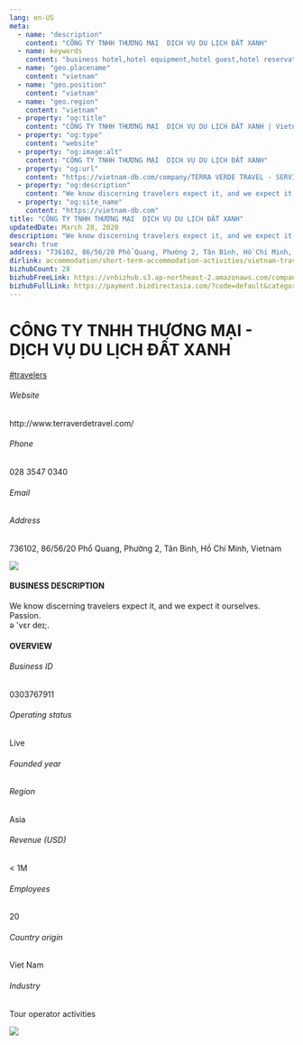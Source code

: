 ```yaml
---
lang: en-US
meta:
  - name: "description"
    content: "CÔNG TY TNHH THƯƠNG MẠI  DỊCH VỤ DU LỊCH ĐẤT XANH"
  - name: keywords
    content: "business hotel,hotel equipment,hotel guest,hotel reservation,leisure hotel,on site,resort hotels,vacation,vacation,vacation,vacation,vacation,vacation,vacation,vacation,vietnam-travelers-companies"
  - name: "geo.placename"
    content: "vietnam"
  - name: "geo.position"
    content: "vietnam"
  - name: "geo.region"
    content: "vietnam"
  - property: "og:title"
    content: "CÔNG TY TNHH THƯƠNG MẠI  DỊCH VỤ DU LỊCH ĐẤT XANH | Vietnam DB"
  - property: "og:type"
    content: "website"
  - property: "og:image:alt"
    content: "CÔNG TY TNHH THƯƠNG MẠI  DỊCH VỤ DU LỊCH ĐẤT XANH"
  - property: "og:url"
    content: "https://vietnam-db.com/company/TERRA VERDE TRAVEL - SERVICES - TRADING COMPANY LIMITED-3008231"
  - property: "og:description"
    content: "We know discerning travelers expect it, and we expect it ourselves.<br>Passion.<br>ə vɛr deɪ;."
  - property: "og:site_name"
    content: "https://vietnam-db.com"
title: "CÔNG TY TNHH THƯƠNG MẠI  DỊCH VỤ DU LỊCH ĐẤT XANH"
updatedDate: March 28, 2020
description: "We know discerning travelers expect it, and we expect it ourselves.<br>Passion.<br>ə vɛr deɪ;."
search: true
address: "736102, 86/56/20 Phổ Quang, Phường 2, Tân Bình, Hồ Chí Minh, Vietnam"
dirlink: accommodation/short-term-accommodation-activities/vietnam-travelers-companies
bizhubCount: 28
bizhubFreeLink: https://vnbizhub.s3.ap-northeast-2.amazonaws.com/companies/vietnam-travelers-companies_preview.xlsx
bizhubFullLink: https://payment.bizdirectasia.com/?code=default&category=bizhub&item=vietnam-travelers-companies&redirect=https://vietnam-db.com
---
```



<div class="bd-item">
    <div class="item-content">
        <div class="detail-title-wrap">
            <h1 class="detail-title">
                CÔNG TY TNHH THƯƠNG MẠI - DỊCH VỤ DU LỊCH ĐẤT XANH
            </h1>
        </div>
		<div class="detail-tagslist"><a href="/accommodation/short-term-accommodation-activities/tags/travelers" class="detail-tagitem">#travelers</a></div>
        <h6 class="bd-label">Website</h6>
        <p>http://www.terraverdetravel.com/</p>
		<h6 class="bd-label">Phone</h6>
        <p>028 3547 0340</p>
        <h6 class="bd-label">Email</h6>
        <p><a class="textColorPrimary" href="#"></a></p>
        <h6 class="bd-label">Address</h6>
        <p>736102, 86/56/20 Phổ Quang, Phường 2, Tân Bình, Hồ Chí Minh, Vietnam</p>
    </div>
</div>

<div class="banner-wrap text-center"><a href="" class="banner-link"><img src="/assets/vndb.com/BannerAds2.jpg" class="banner-img"></a></div>

<div class="bd-item">
    <div class="item-content">
        <h4 class="textColorPrimary item-title">BUSINESS DESCRIPTION</h4>
        <p>We know discerning travelers expect it, and we expect it ourselves.<br>Passion.<br>ə 'vɛr deɪ;.</p>
    </div>
</div>

<div class="bd-item">
    <div class="item-content">
        <h4 class="textColorPrimary item-title">OVERVIEW</h4>
        <div class="item-info">
            <h6 class="bd-label">Business ID</h6>
            <p>0303767911</p>
        </div>
        <div class="item-info">
            <h6 class="bd-label">Operating status</h6>
            <p>Live<small class="bd-status_dot live"></small></p>
        </div>
        <div class="item-info">
            <h6 class="bd-label">Founded year</h6>
            <p></p>
        </div>
        <div class="item-info">
            <h6 class="bd-label">Region</h6>
            <p>Asia</p>
        </div>
        <div class="item-info">
            <h6 class="bd-label">Revenue (USD)</h6>
            <p>&lt; 1M</p>
        </div>
        <div class="item-info">
            <h6 class="bd-label">Employees</h6>
            <p>20</p>
        </div>
        <div class="item-info">
            <h6 class="bd-label">Country origin</h6>
            <p>Viet Nam</p>
        </div>
        <div class="item-info">
            <h6 class="bd-label">Industry</h6>
            <p>Tour operator activities</p>
        </div>
    </div>
</div>

<div class="banner-wrap text-center"><a href="" class="banner-link"><img src="/assets/vndb.com/BannerAd_04_728x90.jpg" class="banner-img"></a></div>

<CustomPopup popupTitle="ENTER EMAIL TO DOWNLOAD" popupSubTitle="The companies data will be sent to your inbox. Please enter your email." :free="this.$frontmatter.bizhubFreeLink" :paid="this.$frontmatter.bizhubFullLink" :count="this.$frontmatter.bizhubCount"/>

